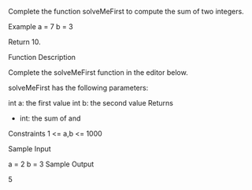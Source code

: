 Complete the function solveMeFirst to compute the sum of two integers.

Example
a = 7
b = 3

Return 10.

Function Description

Complete the solveMeFirst function in the editor below.

solveMeFirst has the following parameters:

int a: the first value
int b: the second value
Returns
- int: the sum of  and 

Constraints
1 <= a,b <= 1000

Sample Input

a = 2
b = 3
Sample Output

5